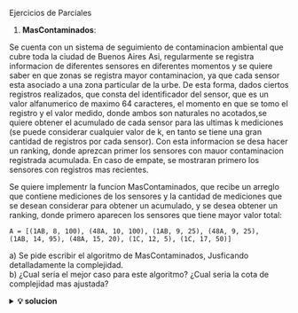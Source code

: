 Ejercicios de Parciales


1. __MasContaminados__:

Se cuenta con un sistema de seguimiento de contaminacion ambiental que cubre toda la ciudad de Buenos Aires
Asi, regularmente se registra informacion de diferentes sensores en diferentes momentos y se quiere saber en que
zonas se registra mayor contaminacion, ya que cada sensor esta asociado a una zona particular de la urbe.
De esta forma, dados ciertos registros realizados, que consta del identificador del sensor, que es un valor
alfanumerico de maximo 64 caracteres, el momento en que se tomo el registro y el valor medido, donde ambos
son naturales no acotados,se quiere obtener el acumulado de cada sensor para las ultimas k mediciones (se
puede considerar cualquier valor de k, en tanto se tiene una gran cantidad de registros por cada sensor). Con
esta informacion se desa hacer un ranking, donde aprezcan primer los sensores con mauor contaminacion
registrada acumulada. En caso de empate, se mostraran primero los sensores con registros mas recientes.

Se quiere implementr la funcion MasContaminados, que recibe un arreglo que contiene mediciones de los 
sensores y la cantidad de mediciones que se desean considerar para obtener un acumulado, y se desea obtener
un ranking, donde primero aparecen los sensores que tiene mayor valor total:

```
A = [(1AB, 8, 100), (48A, 10, 100), (1AB, 9, 25), (48A, 9, 25), 
(1AB, 14, 95), (48A, 15, 20), (1C, 12, 5), (1C, 17, 50)]
```
a) Se pide escribir el algoritmo de MasContaminados, Jusficando detalladamente la complejidad.<br>
b) ¿Cual seria el mejor caso para este algoritmo? ¿Cual seria la cota de complejidad mas ajustada?


<details><summary><b>💡 solucion</b></summary>
<hr>

__Algoritmo masContaminados__:

  0. Ordeno por segunda componente (decreciciente por tiempo mas reciente) el arreglo A, lo hago con mergeSort por su complijidad O (n log n)
  1. creo un diccTrie vacio, lo uso por su costo O(1), pues sensor_id esta acotado con max 64 chars
  2. separo en dos casos. // O(1)
       - sensor esta definido: actualizo valor, agrego a lista de tuplas  < sensor, t, v > y incremento el k y checkeo si k=k 
       para dejar de agregar mediciones.
       - sensor no esta definido : defino valor como < k=0, arreglo de tuplas de mediciones> donde k son las cantidad de mediciones
       que voy a agregar segundo el k recibido por parametro
  3. hay que transferir las tuplas a un array O(n) y luego ordenar
       - usamos un iterador para recorrer el diccTrie // O(n)
  4. ordenamos con MergeSort por primera coordenada (valor de contaminacion) y luego por segunda coordenada (por tiempo mas reciente)


**aclaraciones**: hay que usar mergeSort por su complejidad y por que es estable, ya que necesito ordenar por dos criterios.

```

masContaminados(in a: Array<struct<sensor: string, in t: int, in v: int>>, in k: int): Array<string>
    

   mergeSort(A) // por segunda componente (decreciciente por tiempo mas reciente )
   d = new dictTrie()


   // armo los buckets con las ultimas k mediciones (los t mas grandes)
   for i...tam(A)
      sensor = A[i]_0
      tiempo = A[i]_1
      valor =  A[i]_2

      if !( esta(d, A[i])  // O(1)
        definir(d, sensor , < k = 0, 
                              mediciones = new array(tamaño k)<sensor: string, t:int, v:int>
      else
        // actualizar sensor
       sensor = obtener(d, sensor)  // O(1)
        if ( sensor.k  <  k)        // O(1)
          sensor.mediciones[cap] = < sensor, tiempo, valor >   
          sensor.k ++
      endif

   endfor
  
  it = new d.iterador()
  res = it.Siguiente

  while it.haySig                // O(n)
      res.concat(it.Siguiente)
  endwhile
  
  mergeSort(res) // por tercer componente (valor contaminacion)  O( n log n )
  mergeSort(res) // por segunda componente (tiempo mas reciente) o( n log n )
  
  return res
```

<hr>
</details>
    

